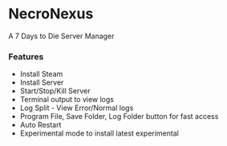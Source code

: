 # NecroNexus

A 7 Days to Die Server Manager  

### Features
- Install Steam
- Install Server
- Start/Stop/Kill Server
- Terminal output to view logs
- Log Split - View Error/Normal logs
- Program File, Save Folder, Log Folder button for fast access
- Auto Restart
- Experimental mode to install latest experimental
